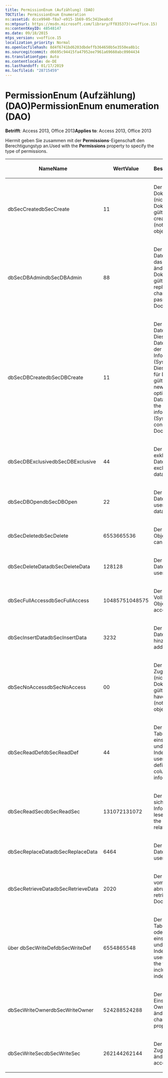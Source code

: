 ```yaml
---
title: PermissionEnum (Aufzählung) (DAO)
TOCTitle: PermissionEnum Enumeration
ms:assetid: dcce9940-f8a7-e915-1b69-05c341bea8cd
ms:mtpsurl: https://msdn.microsoft.com/library/Ff835373(v=office.15)
ms:contentKeyID: 48548147
ms.date: 09/18/2015
mtps_version: v=office.15
localization_priority: Normal
ms.openlocfilehash: 8d4f6741bd6203dbdeffb364650b5e3550ea8b1c
ms.sourcegitcommit: d6695c94415fa47952ee7961a69660abc0904434
ms.translationtype: Auto
ms.contentlocale: de-DE
ms.lasthandoff: 01/17/2019
ms.locfileid: "28715459"
---
```

# <a name="permissionenum-enumeration-dao"></a><span data-ttu-id="e180b-102">PermissionEnum (Aufzählung) (DAO)</span><span class="sxs-lookup"><span data-stu-id="e180b-102">PermissionEnum enumeration (DAO)</span></span>


<span data-ttu-id="e180b-103">**Betrifft**: Access 2013, Office 2013</span><span class="sxs-lookup"><span data-stu-id="e180b-103">**Applies to**: Access 2013, Office 2013</span></span>

<span data-ttu-id="e180b-104">Hiermit geben Sie zusammen mit der **Permissions**-Eigenschaft den Berechtigungstyp an.</span><span class="sxs-lookup"><span data-stu-id="e180b-104">Used with the **Permissions** property to specify the type of permissions.</span></span>

<table>
<colgroup>
<col style="width: 33%" />
<col style="width: 33%" />
<col style="width: 33%" />
</colgroup>
<thead>
<tr class="header">
<th><p><span data-ttu-id="e180b-105">Name</span><span class="sxs-lookup"><span data-stu-id="e180b-105">Name</span></span></p></th>
<th><p><span data-ttu-id="e180b-106">Wert</span><span class="sxs-lookup"><span data-stu-id="e180b-106">Value</span></span></p></th>
<th><p><span data-ttu-id="e180b-107">Beschreibung</span><span class="sxs-lookup"><span data-stu-id="e180b-107">Description</span></span></p></th>
</tr>
</thead>
<tbody>
<tr class="odd">
<td><p><span data-ttu-id="e180b-108">dbSecCreate</span><span class="sxs-lookup"><span data-stu-id="e180b-108">dbSecCreate</span></span></p></td>
<td><p><span data-ttu-id="e180b-109">1</span><span class="sxs-lookup"><span data-stu-id="e180b-109">1</span></span></p></td>
<td><p><span data-ttu-id="e180b-110">Der Benutzer kann neue Dokumente erstellen (nicht für Dokumentobjekte gültig).</span><span class="sxs-lookup"><span data-stu-id="e180b-110">The user can create new documents (not valid for Document objects).</span></span></p></td>
</tr>
<tr class="even">
<td><p><span data-ttu-id="e180b-111">dbSecDBAdmin</span><span class="sxs-lookup"><span data-stu-id="e180b-111">dbSecDBAdmin</span></span></p></td>
<td><p><span data-ttu-id="e180b-112">8</span><span class="sxs-lookup"><span data-stu-id="e180b-112">8</span></span></p></td>
<td><p><span data-ttu-id="e180b-113">Der Benutzer kann eine Datenbank replizieren und das Datenbankkennwort ändern (nicht für Dokumentobjekte gültig).</span><span class="sxs-lookup"><span data-stu-id="e180b-113">The user can replicate a database and change the database password (not valid for Document objects).</span></span></p></td>
</tr>
<tr class="odd">
<td><p><span data-ttu-id="e180b-114">dbSecDBCreate</span><span class="sxs-lookup"><span data-stu-id="e180b-114">dbSecDBCreate</span></span></p></td>
<td><p><span data-ttu-id="e180b-115">1</span><span class="sxs-lookup"><span data-stu-id="e180b-115">1</span></span></p></td>
<td><p><span data-ttu-id="e180b-p101">Der Benutzer kann neue Datenbanken erstellen. Diese Option ist nur im Datenbankencontainer in der Arbeitsgruppen-Informationsdatei (Systen.mdw) gültig. Diese Konstante ist nicht für Dokumentobjekte gültig.</span><span class="sxs-lookup"><span data-stu-id="e180b-p101">The user can create new databases. This option is valid only on the Databases container in the workgroup information file (Systen.mdw). This constant is not valid for Document objects.</span></span></p></td>
</tr>
<tr class="even">
<td><p><span data-ttu-id="e180b-119">dbSecDBExclusive</span><span class="sxs-lookup"><span data-stu-id="e180b-119">dbSecDBExclusive</span></span></p></td>
<td><p><span data-ttu-id="e180b-120">4</span><span class="sxs-lookup"><span data-stu-id="e180b-120">4</span></span></p></td>
<td><p><span data-ttu-id="e180b-121">Der Benutzer hat exklusiven Zugriff auf die Datenbank.</span><span class="sxs-lookup"><span data-stu-id="e180b-121">The user has exclusive access to the database.</span></span></p></td>
</tr>
<tr class="odd">
<td><p><span data-ttu-id="e180b-122">dbSecDBOpen</span><span class="sxs-lookup"><span data-stu-id="e180b-122">dbSecDBOpen</span></span></p></td>
<td><p><span data-ttu-id="e180b-123">2</span><span class="sxs-lookup"><span data-stu-id="e180b-123">2</span></span></p></td>
<td><p><span data-ttu-id="e180b-124">Der Benutzer kann die Datenbank öffnen.</span><span class="sxs-lookup"><span data-stu-id="e180b-124">The user can open the database.</span></span></p></td>
</tr>
<tr class="even">
<td><p><span data-ttu-id="e180b-125">dbSecDelete</span><span class="sxs-lookup"><span data-stu-id="e180b-125">dbSecDelete</span></span></p></td>
<td><p><span data-ttu-id="e180b-126">65536</span><span class="sxs-lookup"><span data-stu-id="e180b-126">65536</span></span></p></td>
<td><p><span data-ttu-id="e180b-127">Der Benutzer kann das Objekt löschen.</span><span class="sxs-lookup"><span data-stu-id="e180b-127">The user can delete the object.</span></span></p></td>
</tr>
<tr class="odd">
<td><p><span data-ttu-id="e180b-128">dbSecDeleteData</span><span class="sxs-lookup"><span data-stu-id="e180b-128">dbSecDeleteData</span></span></p></td>
<td><p><span data-ttu-id="e180b-129">128</span><span class="sxs-lookup"><span data-stu-id="e180b-129">128</span></span></p></td>
<td><p><span data-ttu-id="e180b-130">Der Benutzer kann Datensätze löschen.</span><span class="sxs-lookup"><span data-stu-id="e180b-130">The user can delete records.</span></span></p></td>
</tr>
<tr class="even">
<td><p><span data-ttu-id="e180b-131">dbSecFullAccess</span><span class="sxs-lookup"><span data-stu-id="e180b-131">dbSecFullAccess</span></span></p></td>
<td><p><span data-ttu-id="e180b-132">1048575</span><span class="sxs-lookup"><span data-stu-id="e180b-132">1048575</span></span></p></td>
<td><p><span data-ttu-id="e180b-133">Der Benutzer hat Vollzugriff auf das Objekt.</span><span class="sxs-lookup"><span data-stu-id="e180b-133">The user has full access to the object.</span></span></p></td>
</tr>
<tr class="odd">
<td><p><span data-ttu-id="e180b-134">dbSecInsertData</span><span class="sxs-lookup"><span data-stu-id="e180b-134">dbSecInsertData</span></span></p></td>
<td><p><span data-ttu-id="e180b-135">32</span><span class="sxs-lookup"><span data-stu-id="e180b-135">32</span></span></p></td>
<td><p><span data-ttu-id="e180b-136">Der Benutzer kann Datensätze hinzufügen.</span><span class="sxs-lookup"><span data-stu-id="e180b-136">The user can add records.</span></span></p></td>
</tr>
<tr class="even">
<td><p><span data-ttu-id="e180b-137">dbSecNoAccess</span><span class="sxs-lookup"><span data-stu-id="e180b-137">dbSecNoAccess</span></span></p></td>
<td><p><span data-ttu-id="e180b-138">0</span><span class="sxs-lookup"><span data-stu-id="e180b-138">0</span></span></p></td>
<td><p><span data-ttu-id="e180b-139">Der Benutzer hat keinen Zugriff auf das Objekt (nicht für Dokumentobjekte gültig).</span><span class="sxs-lookup"><span data-stu-id="e180b-139">The user does not have access to the object (not valid for Document objects).</span></span></p></td>
</tr>
<tr class="odd">
<td><p><span data-ttu-id="e180b-140">dbSecReadDef</span><span class="sxs-lookup"><span data-stu-id="e180b-140">dbSecReadDef</span></span></p></td>
<td><p><span data-ttu-id="e180b-141">4</span><span class="sxs-lookup"><span data-stu-id="e180b-141">4</span></span></p></td>
<td><p><span data-ttu-id="e180b-142">Der Benutzer kann die Tabellendefinition lesen, einschließlich Spalten- und Indexinformationen.</span><span class="sxs-lookup"><span data-stu-id="e180b-142">The user can read the table definition, including column and index information.</span></span></p></td>
</tr>
<tr class="even">
<td><p><span data-ttu-id="e180b-143">dbSecReadSec</span><span class="sxs-lookup"><span data-stu-id="e180b-143">dbSecReadSec</span></span></p></td>
<td><p><span data-ttu-id="e180b-144">131072</span><span class="sxs-lookup"><span data-stu-id="e180b-144">131072</span></span></p></td>
<td><p><span data-ttu-id="e180b-145">Der Benutzer kann die sicherheitsbezogenen Informationen des Objekts lesen.</span><span class="sxs-lookup"><span data-stu-id="e180b-145">The user can read the object's security-related information.</span></span></p></td>
</tr>
<tr class="odd">
<td><p><span data-ttu-id="e180b-146">dbSecReplaceData</span><span class="sxs-lookup"><span data-stu-id="e180b-146">dbSecReplaceData</span></span></p></td>
<td><p><span data-ttu-id="e180b-147">64</span><span class="sxs-lookup"><span data-stu-id="e180b-147">64</span></span></p></td>
<td><p><span data-ttu-id="e180b-148">Der Benutzer kann Datensätze ändern.</span><span class="sxs-lookup"><span data-stu-id="e180b-148">The user can modify records.</span></span></p></td>
</tr>
<tr class="even">
<td><p><span data-ttu-id="e180b-149">dbSecRetrieveData</span><span class="sxs-lookup"><span data-stu-id="e180b-149">dbSecRetrieveData</span></span></p></td>
<td><p><span data-ttu-id="e180b-150">20</span><span class="sxs-lookup"><span data-stu-id="e180b-150">20</span></span></p></td>
<td><p><span data-ttu-id="e180b-151">Der Benutzer kann Daten vom Dokumentobjekt abrufen.</span><span class="sxs-lookup"><span data-stu-id="e180b-151">The user can retrieve data from the Document object.</span></span></p></td>
</tr>
<tr class="odd">
<td><p><span data-ttu-id="e180b-152">über dbSecWriteDef</span><span class="sxs-lookup"><span data-stu-id="e180b-152">dbSecWriteDef</span></span></p></td>
<td><p><span data-ttu-id="e180b-153">65548</span><span class="sxs-lookup"><span data-stu-id="e180b-153">65548</span></span></p></td>
<td><p><span data-ttu-id="e180b-154">Der Benutzer kann die Tabellendefinition ändern oder löschen, einschließlich Spalten- und Indexinformationen.</span><span class="sxs-lookup"><span data-stu-id="e180b-154">The user can modify or delete the table definition, including column and index information.</span></span></p></td>
</tr>
<tr class="even">
<td><p><span data-ttu-id="e180b-155">dbSecWriteOwner</span><span class="sxs-lookup"><span data-stu-id="e180b-155">dbSecWriteOwner</span></span></p></td>
<td><p><span data-ttu-id="e180b-156">524288</span><span class="sxs-lookup"><span data-stu-id="e180b-156">524288</span></span></p></td>
<td><p><span data-ttu-id="e180b-157">Der Benutzer kann die Einstellung für die Owner-Eigenschaft ändern.</span><span class="sxs-lookup"><span data-stu-id="e180b-157">The user can change the Owner property setting.</span></span></p></td>
</tr>
<tr class="odd">
<td><p><span data-ttu-id="e180b-158">dbSecWriteSec</span><span class="sxs-lookup"><span data-stu-id="e180b-158">dbSecWriteSec</span></span></p></td>
<td><p><span data-ttu-id="e180b-159">262144</span><span class="sxs-lookup"><span data-stu-id="e180b-159">262144</span></span></p></td>
<td><p><span data-ttu-id="e180b-160">Der Benutzer kann Zugriffsberechtigungen ändern.</span><span class="sxs-lookup"><span data-stu-id="e180b-160">The user can alter access permissions.</span></span></p></td>
</tr>
</tbody>
</table>

